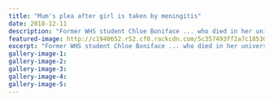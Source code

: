 ```yaml
---
title: "Mum's plea after girl is taken by meningitis"
date: 2018-12-11
description: "Former WHS student Chloe Boniface ... who died in her university room."
featured-image: http://c1940652.r52.cf0.rackcdn.com/5c357493ff2a7c18530003fb/Chloe-Boniface-Chron-11-dec.jpg
excerpt: "Former WHS student Chloe Boniface ... who died in her university room."
gallery-image-1: 
gallery-image-2: 
gallery-image-3: 
gallery-image-4: 
gallery-image-5: 
---
```

